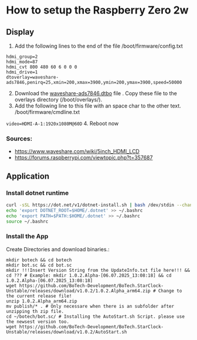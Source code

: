 ﻿# How to setup the Raspberry Zero 2w
## Display
1. Add the following lines to the end of the file /boot/firmware/config.txt

```
hdmi_group=2
hdmi_mode=87
hdmi_cvt 800 480 60 6 0 0 0
hdmi_drive=1
dtoverlay=waveshare-ads7846,penirq=25,xmin=200,xmax=3900,ymin=200,ymax=3900,speed=50000
```

2. Download the [waveshare-ads7846.dtbo](https://github.com/BoTech-Development/BoTech.StarClock/tree/master/ReadmeAssets/waveshare-ads7846.dtbo) file . Copy these file to the overlays directory (/boot/overlays/).
3. Add the following line to this file with an space char to the other text. /boot/firmware/cmdline.txt

```video=HDMI-A-1:1920x1080M@60D```
4. Reboot now
### Sources:
   + https://www.waveshare.com/wiki/5inch_HDMI_LCD
   + https://forums.raspberrypi.com/viewtopic.php?t=357687
## Application 
### Install dotnet runtime
````sh
curl -sSL https://dot.net/v1/dotnet-install.sh | bash /dev/stdin --channel STS
echo 'export DOTNET_ROOT=$HOME/.dotnet' >> ~/.bashrc
echo 'export PATH=$PATH:$HOME/.dotnet' >> ~/.bashrc
source ~/.bashrc
````

### Install the App 
Create Directories and download binaries.:
````SH
mkdir botech && cd botech
mkdir bot.sc && cd bot.sc
mkdir !!!Insert Version String from the UpdateInfo.txt file here!!! && cd ??? # Example: mkdir 1.0.2.Alpha-[06.07.2025_13:08:18] && cd 1.0.2.Alpha-[06.07.2025_13:08:18]
wget https://github.com/BoTech-Development/BoTech.StarClock-Unstable/releases/download/v1.0.2/1.0.2.Alpha_arm64.zip # Change to the current release file!
unzip 1.0.2.Alpha_arm64.zip
mv publish/* . # Only necessare when there is an subfolder after unzipping th zip file.
cd ~/botech/bot.sc/ # Installing the AutoStart.sh Script. please use the newsest version too.
wget https://github.com/BoTech-Development/BoTech.StarClock-Unstable/releases/download/v1.0.2/AutoStart.sh
````